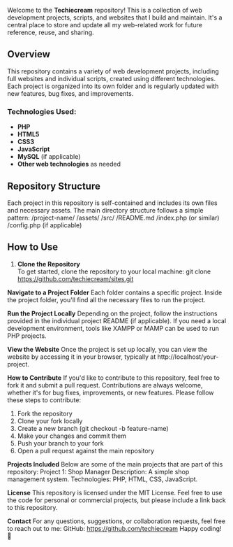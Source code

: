 Welcome to the **Techiecream** repository! This is a collection of web development projects, scripts, and websites that I build and maintain. It's a central place to store and update all my web-related work for future reference, reuse, and sharing.

## Overview

This repository contains a variety of web development projects, including full websites and individual scripts, created using different technologies. Each project is organized into its own folder and is regularly updated with new features, bug fixes, and improvements.

### Technologies Used:
- **PHP**
- **HTML5**
- **CSS3**
- **JavaScript**
- **MySQL** (if applicable)
- **Other web technologies** as needed

## Repository Structure
Each project in this repository is self-contained and includes its own files and necessary assets. The main directory structure follows a simple pattern:
/project-name/ 
/assets/ 
/src/ 
/README.md 
/index.php (or similar) 
/config.php (if applicable)

## How to Use
1. **Clone the Repository**  
To get started, clone the repository to your local machine:
git clone https://github.com/techiecream/sites.git

**Navigate to a Project Folder**
Each folder contains a specific project. Inside the project folder, you'll find all the necessary files to run the project.

**Run the Project Locally**
Depending on the project, follow the instructions provided in the individual project README (if applicable). If you need a local development environment, tools like XAMPP or MAMP can be used to run PHP projects.

**View the Website**
Once the project is set up locally, you can view the website by accessing it in your browser, typically at http://localhost/your-project.

**How to Contribute**
If you'd like to contribute to this repository, feel free to fork it and submit a pull request. Contributions are always welcome, whether it's for bug fixes, improvements, or new features. Please follow these steps to contribute:
1. Fork the repository
2. Clone your fork locally
3. Create a new branch (git checkout -b feature-name)
4. Make your changes and commit them
5. Push your branch to your fork
6. Open a pull request against the main repository
   
**Projects Included**
Below are some of the main projects that are part of this repository:
Project 1: Shop Manager
Description: A simple shop management system.
Technologies: PHP, HTML, CSS, JavaScript.

**License**
This repository is licensed under the MIT License. Feel free to use the code for personal or commercial projects, but please include a link back to this repository.

**Contact**
For any questions, suggestions, or collaboration requests, feel free to reach out to me:
GitHub: https://github.com/techiecream
Happy coding! 🚀
